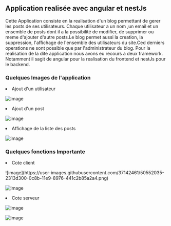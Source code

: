 
<h2>Application realisée avec angular et nestJs</h2>
Cette Application consiste en la realisation d'un blog permettant de gerer les posts de ses utilisateurs.
Chaque utilisateur a un nom ,un email et un ensemble de posts dont il a la possibilité de modifier, de supprimer ou meme d'ajouter d'autre posts.Le blog permet aussi la creation, la suppression, l'affichage de l'ensemble des utilisateurs du site.Ced derniers operations ne sont possible que par l'administrateur du blog.
Pour la realisation de la dite application nous avons eu recours a deux framework. Notamment il sagit de angular pour la realisation du frontend et nestJs pour le backend.
<h3>Quelques Images de l'application</h3>
<li>Ajout d'un utilisateur</li>
<p></p>

![image](https://user-images.githubusercontent.com/37142461/50552112-b1d51f80-0c8c-11e9-9f9d-80f6b0bfab4f.png)

<li>Ajout d'un post</li>
<p></p>

![image](https://user-images.githubusercontent.com/37142461/50552016-d4663900-0c8a-11e9-9f33-73db7313c4cd.png)
<p></p>

<li>Affichage de la liste des posts</li>

<p></p>

![image](https://user-images.githubusercontent.com/37142461/50552023-e0ea9180-0c8a-11e9-9332-9c84023312a0.png)

<h3>Quelques fonctions Importante</h3>
<li>Cote client</li>

<p></p>
![image](https://user-images.githubusercontent.com/37142461/50552035-2313d300-0c8b-11e9-8976-441c2b85a2a4.png)

<p></p>

![image](https://user-images.githubusercontent.com/37142461/50552034-1a230180-0c8b-11e9-8a4f-3ca0e66c9880.png)

<p>
</p>

<li>Cote serveur</li>
<p></p>

![image](https://user-images.githubusercontent.com/37142461/50552030-f95aac00-0c8a-11e9-87d0-de5c29ba1d89.png)

<p></p>

  
![image](https://user-images.githubusercontent.com/37142461/50552031-06779b00-0c8b-11e9-92c3-3e9af3f0f231.png)


